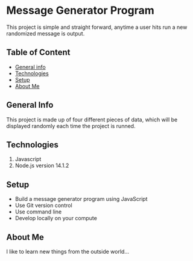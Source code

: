 # Message Generator Program
This project is simple and straight forward, anytime a user hits run a new randomized message is output.
## Table of Content
* [General info](#general-info)
* [Technologies](#technologies)
* [Setup](#setup)
* [About Me](#about-me)
## General Info
This project is made up of four different pieces of data, which will be displayed randomly each time the project is runned.
## Technologies
1. Javascript
2. Node.js
  version 14.1.2
## Setup
+ Build a message generator program using JavaScript
+ Use Git version control
+ Use command line
+ Develop locally on your compute
## About Me
I like to learn new things from the outside world...
